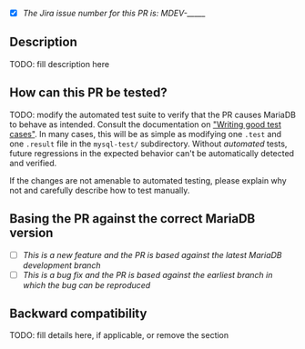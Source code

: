 <!--
Thank you for contributing to the MariaDB Server repository!

You can help us review your changes faster by filling this template <3

If you have any questions related to MariaDB or you just want to
hang out and meet other community members, please join us on
https://mariadb.zulipchat.com/ .
-->

<!--
If you've already identified a https://jira.mariadb.org/ issue
that seems to track this bug/feature, please add its number below.
-->
- [x] *The Jira issue number for this PR is: MDEV-_____*

<!--
An amazing description should answer some questions like:
1. What problem is the patch trying to solve?
2. If some output changed, what was it looking like before
   the change and how it's looking with this patch applied
3. Do you think this patch might introduce side-effects in
   other parts of the server?
-->
## Description
TODO: fill description here

## How can this PR be tested?

TODO: modify the automated test suite to verify that the PR causes MariaDB to
behave as intended. Consult the documentation on
["Writing good test cases"](https://mariadb.org/get-involved/getting-started-for-developers/writing-good-test-cases-mariadb-server).
In many cases, this will be as simple as modifying one `.test` and one `.result`
file in the `mysql-test/` subdirectory. Without _automated_ tests, future regressions
in the expected behavior can't be automatically detected and verified.

If the changes are not amenable to automated testing, please explain why not and
carefully describe how to test manually.

<!--
Tick one of the following boxes [x] to help us understand
if the base branch for the PR is correct
-->
## Basing the PR against the correct MariaDB version
- [ ] *This is a new feature and the PR is based against the latest MariaDB development branch*
- [ ] *This is a bug fix and the PR is based against the earliest branch in which the bug can be reproduced*

<!--
You might consider answering some questions like:
1. Does this affect the on-disk format used by MariaDB?
2. Does this change any behavior experienced by a user
   who upgrades from a version prior to this patch?
3. Would a user be able to start MariaDB on a datadir
   created prior to your fix?
-->
## Backward compatibility
TODO: fill details here, if applicable, or remove the section
